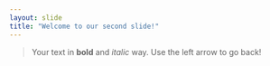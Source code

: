 ```yaml
---
layout: slide
title: "Welcome to our second slide!"
---
```

>Your text in **bold** and *italic* way.
Use the left arrow to go back!
